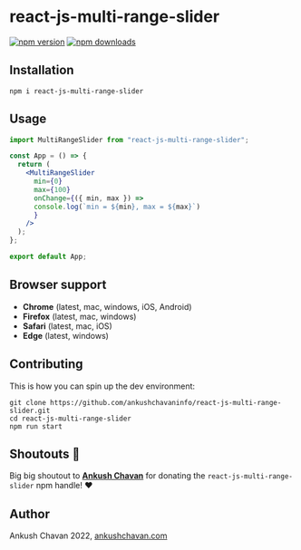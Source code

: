 # react-js-multi-range-slider

[![npm version](https://img.shields.io/npm/react-js-multi-range-slider.svg?style=flat-square)](https://www.npmjs.com/package/react-js-multi-range-slider)
[![npm downloads](https://img.shields.io/npm/dm/react-js-multi-range-slider.svg?style=flat-square)](https://www.npmjs.com/package/react-js-multi-range-slider)


## Installation

```
npm i react-js-multi-range-slider
```

## Usage

```jsx
import MultiRangeSlider from "react-js-multi-range-slider";

const App = () => {
  return (
    <MultiRangeSlider
      min={0}
      max={100}
      onChange={({ min, max }) => 
      console.log(`min = ${min}, max = ${max}`)
      }
    />
  );
};

export default App;
```

## Browser support

- **Chrome** (latest, mac, windows, iOS, Android)
- **Firefox** (latest, mac, windows)
- **Safari** (latest, mac, iOS)
- **Edge** (latest, windows)

## Contributing

This is how you can spin up the dev environment:

```
git clone https://github.com/ankushchavaninfo/react-js-multi-range-slider.git
cd react-js-multi-range-slider
npm run start
```

## Shoutouts 🙏

Big big shoutout to **[Ankush Chavan](https://ankushchavan.com/)** for donating the `react-js-multi-range-slider` npm handle! ❤️

## Author

Ankush Chavan 2022, [ankushchavan.com](https://ankushchavan.com)
